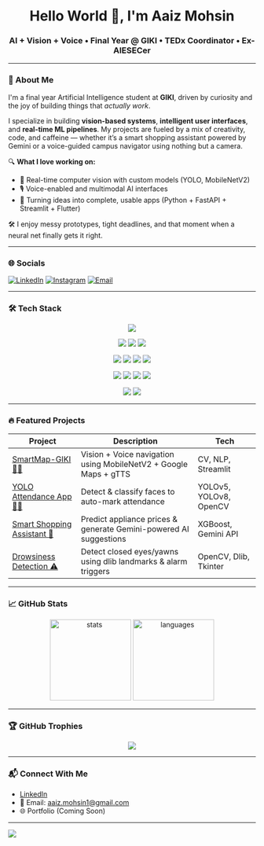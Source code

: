 <h1 align="center">Hello World 👋, I'm Aaiz Mohsin</h1>
<h3 align="center">AI + Vision + Voice • Final Year @ GIKI • TEDx Coordinator • Ex-AIESECer</h3>

---

### 🧠 About Me

I'm a final year Artificial Intelligence student at **GIKI**, driven by curiosity and the joy of building things that *actually work*.

I specialize in building **vision-based systems**, **intelligent user interfaces**, and **real-time ML pipelines**. My projects are fueled by a mix of creativity, code, and caffeine — whether it’s a smart shopping assistant powered by Gemini or a voice-guided campus navigator using nothing but a camera.

🔍 **What I love working on:**

- 🧠 Real-time computer vision with custom models (YOLO, MobileNetV2)
- 🎙 Voice-enabled and multimodal AI interfaces
- 🚀 Turning ideas into complete, usable apps (Python + FastAPI + Streamlit + Flutter)

🛠 I enjoy messy prototypes, tight deadlines, and that moment when a neural net finally gets it right.

---

### 🌐 Socials

[![LinkedIn](https://img.shields.io/badge/LinkedIn-%230077B5.svg?logo=linkedin&logoColor=white)](https://linkedin.com/in/aaiz-mohsin)
[![Instagram](https://img.shields.io/badge/Instagram-%23E4405F.svg?logo=Instagram&logoColor=white)](https://instagram.com/aaiz._.mohsin)
[![Email](https://img.shields.io/badge/Email-D14836?logo=gmail&logoColor=white)](mailto:aaiz.mohsin1@gmail.com)

---

### 🛠️ Tech Stack

<p align="center">
  <img src="https://img.shields.io/badge/Python-3670A0?style=for-the-badge&logo=python&logoColor=ffdd54" />
</p>

<p align="center">
  <img src="https://img.shields.io/badge/C++-%2300599C.svg?style=for-the-badge&logo=c%2B%2B&logoColor=white" />
  <img src="https://img.shields.io/badge/Java-%23ED8B00.svg?style=for-the-badge&logo=openjdk&logoColor=white" />
  <img src="https://img.shields.io/badge/GitHub-%23121011.svg?style=for-the-badge&logo=github&logoColor=white" />
</p>

<p align="center">
  <img src="https://img.shields.io/badge/TensorFlow-%23FF6F00.svg?style=for-the-badge&logo=TensorFlow&logoColor=white" />
  <img src="https://img.shields.io/badge/PyTorch-%23EE4C2C.svg?style=for-the-badge&logo=PyTorch&logoColor=white" />
  <img src="https://img.shields.io/badge/OpenCV-%23white.svg?style=for-the-badge&logo=opencv&logoColor=white" />
  <img src="https://img.shields.io/badge/MobileNetV2-Vision-orange?style=for-the-badge" />
</p>

<p align="center">
  <img src="https://img.shields.io/badge/MySQL-4479A1.svg?style=for-the-badge&logo=mysql&logoColor=white" />
  <img src="https://img.shields.io/badge/SQLite-%2307405e.svg?style=for-the-badge&logo=sqlite&logoColor=white" />
  <img src="https://img.shields.io/badge/FastAPI-005571?style=for-the-badge&logo=fastapi" />
  <img src="https://img.shields.io/badge/Flask-%23000.svg?style=for-the-badge&logo=flask&logoColor=white" />
</p>

<p align="center">
  <img src="https://img.shields.io/badge/Adobe%20Photoshop-%2331A8FF.svg?style=for-the-badge&logo=adobe%20photoshop&logoColor=white" />
  <img src="https://img.shields.io/badge/Adobe%20Illustrator-%23FF9A00.svg?style=for-the-badge&logo=adobe%20illustrator&logoColor=white" />
</p>


---
### 🔥 Featured Projects

| Project | Description | Tech |
|--------|-------------|------|
| [SmartMap-GIKI 🚶‍♂️](https://github.com/Aaiz-Am17/SmartMap-GIKI) | Vision + Voice navigation using MobileNetV2 + Google Maps + gTTS | CV, NLP, Streamlit |
| [YOLO Attendance App 🧑‍🏫](https://github.com/Aaiz-Am17/Yolo-Attendance-App) | Detect & classify faces to auto-mark attendance | YOLOv5, YOLOv8, OpenCV |
| [Smart Shopping Assistant 🛒](https://github.com/Aaiz-Am17/Smart-Shopping-Assistant) | Predict appliance prices & generate Gemini-powered AI suggestions | XGBoost, Gemini API |
| [Drowsiness Detection ⚠️](https://github.com/Aaiz-Am17/drowsiness-detection-system) | Detect closed eyes/yawns using dlib landmarks & alarm triggers | OpenCV, Dlib, Tkinter |

---

### 📈 GitHub Stats

<p align="center">
  <img src="https://github-readme-stats.vercel.app/api?username=Aaiz-Am17&show_icons=true&theme=react" alt="stats" height="165"/>
  <img src="https://github-readme-stats.vercel.app/api/top-langs/?username=Aaiz-Am17&layout=compact&theme=react" alt="languages" height="165"/>
</p>

---

### 🏆 GitHub Trophies

<p align="center">
  <img src="https://github-profile-trophy.vercel.app/?username=Aaiz-Am17&theme=radical&margin-w=15&margin-h=15&no-frame=true"/>
</p>

---

### 📬 Connect With Me

- [LinkedIn](https://linkedin.com/in/aaiz-mohsin)
- 📧 Email: aaiz.mohsin1@gmail.com
- 🌐 Portfolio (Coming Soon)

---

![](https://komarev.com/ghpvc/?username=Aaiz-Am17&color=brightgreen&style=flat)

